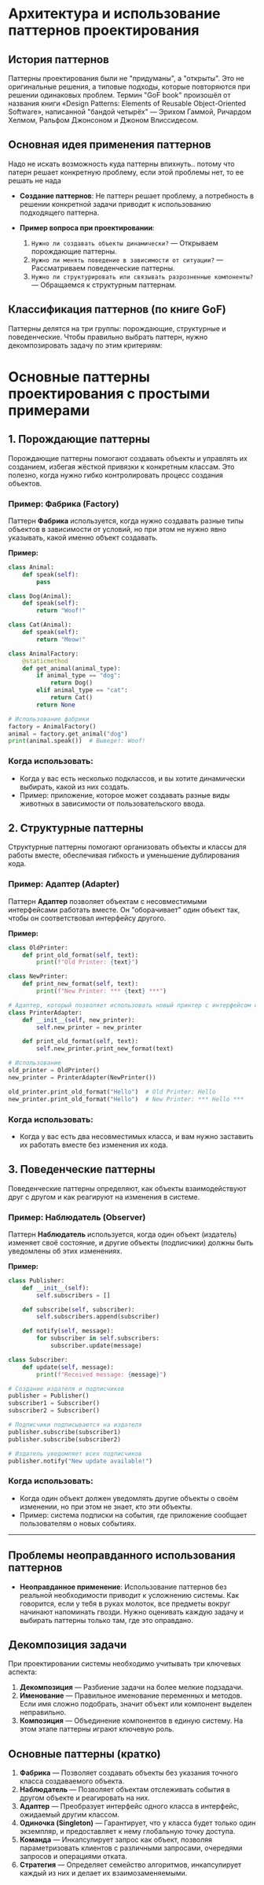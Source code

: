 # Архитектура и использование паттернов проектирования

## История паттернов

Паттерны проектирования были не "придуманы", а "открыты". Это не оригинальные решения, а типовые подходы, которые повторяются при решении одинаковых проблем. Термин "GoF book" произошёл от названия книги «Design Patterns: Elements of Reusable Object-Oriented Software», написанной "бандой четырёх" — Эрихом Гаммой, Ричардом Хелмом, Ральфом Джонсоном и Джоном Влиссидесом.

## Основная идея применения паттернов

Надо не искать возможность куда паттерны впихнуть.. потому что патерн решает конкретную проблему, если этой проблемы нет, то ее решать не нада

- **Создание паттернов**: Не паттерн решает проблему, а потребность в решении конкретной задачи приводит к использованию подходящего паттерна.

- **Пример вопроса при проектировании**:
  1. `Нужно ли создавать объекты динамически?` — Открываем порождающие паттерны.
  2. `Нужно ли менять поведение в зависимости от ситуации?` — Рассматриваем поведенческие паттерны.
  3. `Нужно ли структурировать или связывать разрозненные компоненты?` — Обращаемся к структурным паттернам.

## Классификация паттернов (по книге GoF)

Паттерны делятся на три группы: порождающие, структурные и поведенческие. Чтобы правильно выбрать паттерн, нужно декомпозировать задачу по этим критериям:


# Основные паттерны проектирования с простыми примерами

## 1. Порождающие паттерны

Порождающие паттерны помогают создавать объекты и управлять их созданием, избегая жёсткой привязки к конкретным классам. Это полезно, когда нужно гибко контролировать процесс создания объектов.

### Пример: Фабрика (Factory)
Паттерн **Фабрика** используется, когда нужно создавать разные типы объектов в зависимости от условий, но при этом не нужно явно указывать, какой именно объект создавать.

**Пример:**
```python
class Animal:
    def speak(self):
        pass

class Dog(Animal):
    def speak(self):
        return "Woof!"

class Cat(Animal):
    def speak(self):
        return "Meow!"

class AnimalFactory:
    @staticmethod
    def get_animal(animal_type):
        if animal_type == "dog":
            return Dog()
        elif animal_type == "cat":
            return Cat()
        return None

# Использование фабрики
factory = AnimalFactory()
animal = factory.get_animal("dog")
print(animal.speak())  # Выведет: Woof!
```

### Когда использовать:
- Когда у вас есть несколько подклассов, и вы хотите динамически выбирать, какой из них создать.
- Пример: приложение, которое может создавать разные виды животных в зависимости от пользовательского ввода.

## 2. Структурные паттерны

Структурные паттерны помогают организовать объекты и классы для работы вместе, обеспечивая гибкость и уменьшение дублирования кода.

### Пример: Адаптер (Adapter)
Паттерн **Адаптер** позволяет объектам с несовместимыми интерфейсами работать вместе. Он "оборачивает" один объект так, чтобы он соответствовал интерфейсу другого.

**Пример:**
```python
class OldPrinter:
    def print_old_format(self, text):
        print(f"Old Printer: {text}")

class NewPrinter:
    def print_new_format(self, text):
        print(f"New Printer: *** {text} ***")

# Адаптер, который позволяет использовать новый принтер с интерфейсом старого
class PrinterAdapter:
    def __init__(self, new_printer):
        self.new_printer = new_printer

    def print_old_format(self, text):
        self.new_printer.print_new_format(text)

# Использование
old_printer = OldPrinter()
new_printer = PrinterAdapter(NewPrinter())

old_printer.print_old_format("Hello")  # Old Printer: Hello
new_printer.print_old_format("Hello")  # New Printer: *** Hello ***
```

### Когда использовать:
- Когда у вас есть два несовместимых класса, и вам нужно заставить их работать вместе без изменения их кода.

## 3. Поведенческие паттерны

Поведенческие паттерны определяют, как объекты взаимодействуют друг с другом и как реагируют на изменения в системе.

### Пример: Наблюдатель (Observer)
Паттерн **Наблюдатель** используется, когда один объект (издатель) изменяет своё состояние, и другие объекты (подписчики) должны быть уведомлены об этих изменениях.

**Пример:**
```python
class Publisher:
    def __init__(self):
        self.subscribers = []

    def subscribe(self, subscriber):
        self.subscribers.append(subscriber)

    def notify(self, message):
        for subscriber in self.subscribers:
            subscriber.update(message)

class Subscriber:
    def update(self, message):
        print(f"Received message: {message}")

# Создание издателя и подписчиков
publisher = Publisher()
subscriber1 = Subscriber()
subscriber2 = Subscriber()

# Подписчики подписываются на издателя
publisher.subscribe(subscriber1)
publisher.subscribe(subscriber2)

# Издатель уведомляет всех подписчиков
publisher.notify("New update available!")
```

### Когда использовать:
- Когда один объект должен уведомлять другие объекты о своём изменении, но при этом не знает, кто эти объекты.
- Пример: система подписки на события, где приложение сообщает пользователям о новых событиях.

----
## Проблемы неоправданного использования паттернов

- **Неоправданное применение**: Использование паттернов без реальной необходимости приводит к усложнению системы. Как говорится, если у тебя в руках молоток, все предметы вокруг начинают напоминать гвозди. Нужно оценивать каждую задачу и выбирать паттерны только там, где это оправдано.

## Декомпозиция задачи

При проектировании системы необходимо учитывать три ключевых аспекта:
1. **Декомпозиция** — Разбиение задачи на более мелкие подзадачи.
2. **Именование** — Правильное именование переменных и методов. Если имя сложно подобрать, значит объект или компонент выделен неправильно.
3. **Композиция** — Объединение компонентов в единую систему. На этом этапе паттерны играют ключевую роль.


## Основные паттерны (кратко)

1. **Фабрика** — Позволяет создавать объекты без указания точного класса создаваемого объекта.
2. **Наблюдатель** — Позволяет объектам отслеживать события в другом объекте и реагировать на них.
3. **Адаптер** — Преобразует интерфейс одного класса в интерфейс, ожидаемый другим классом.
4. **Одиночка (Singleton)** — Гарантирует, что у класса будет только один экземпляр, и предоставляет к нему глобальную точку доступа.
5. **Команда** — Инкапсулирует запрос как объект, позволяя параметризовать клиентов с различными запросами, очередями запросов и операциями отката.
6. **Стратегия** — Определяет семейство алгоритмов, инкапсулирует каждый из них и делает их взаимозаменяемыми.

